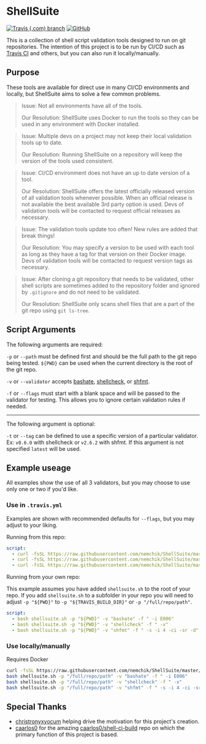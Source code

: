 # ShellSuite

[![Travis (.com) branch](https://img.shields.io/travis/com/nemchik/ShellSuite/master.svg?logo=travis)](https://travis-ci.com/nemchik/ShellSuite) [![GitHub](https://img.shields.io/github/license/nemchik/ShellSuite.svg)](https://github.com/nemchik/ShellSuite/blob/master/LICENSE.md)

This is a collection of shell script validation tools designed to run on git repositories. The intention of this project is to be run by CI/CD such as [Travis CI](https://travis-ci.com/) and others, but you can also run it locally/manually.

## Purpose

These tools are available for direct use in many CI/CD environments and locally, but ShellSuite aims to solve a few common problems.

> Issue: Not all environments have all of the tools.
>
> Our Resolution: ShellSuite uses Docker to run the tools so they can be used in any environment with Docker installed.

<!-- -->

> Issue: Multiple devs on a project may not keep their local validation tools up to date.
>
> Our Resolution: Running ShellSuite on a repository will keep the version of the tools used consistent.

<!-- -->

> Issue: CI/CD environment does not have an up to date version of a tool.
>
> Our Resolution: ShellSuite offers the latest officially released version of all validation tools whenever possible. When an official release is not available the best available 3rd party option is used. Devs of validation tools will be contacted to request official releases as necessary.

<!-- -->

> Issue: The validation tools update too often! New rules are added that break things!
>
> Our Resolution: You may specify a version to be used with each tool as long as they have a tag for that version on their Docker image. Devs of validation tools will be contacted to request version tags as necessary.

<!-- -->

> Issue: After cloning a git repository that needs to be validated, other shell scripts are sometimes added to the repository folder and ignored by `.gitignore` and do not need to be validated.
>
> Our Resolution: ShellSuite only scans shell files that are a part of the git repo using `git ls-tree`.

<!-- -->

## Script Arguments

The following arguments are required:

`-p` or `--path` must be defined first and should be the full path to the git repo being tested. `${PWD}` can be used when the current directory is the root of the git repo.

`-v` or `--validator` accepts [bashate](https://github.com/openstack-dev/bashate), [shellcheck](https://github.com/koalaman/shellcheck), or [shfmt](https://github.com/mvdan/sh).

`-f` or `--flags` must start with a blank space and will be passed to the validator for testing. This allows you to ignore certain validation rules if needed.

---

The following argument is optional:

`-t` or `--tag` can be defined to use a specific version of a particular validator. Ex: `v0.6.0` with shellcheck or `v2.6.2` with shfmt. If this argument is not specified `latest` will be used.

## Example useage

All examples show the use of all 3 validators, but you may choose to use only one or two if you'd like.

### Use in `.travis.yml`

Examples are shown with recommended defaults for `--flags`, but you may adjust to your liking.

Running from this repo:

```yaml
script:
  - curl -fsSL https://raw.githubusercontent.com/nemchik/ShellSuite/master/shellsuite.sh -o shellsuite.sh && bash shellsuite.sh -p "${PWD}" -v "bashate" -f " -i E006"
  - curl -fsSL https://raw.githubusercontent.com/nemchik/ShellSuite/master/shellsuite.sh -o shellsuite.sh && bash shellsuite.sh -p "${PWD}" -v "shellcheck" -f " -x"
  - curl -fsSL https://raw.githubusercontent.com/nemchik/ShellSuite/master/shellsuite.sh -o shellsuite.sh && bash shellsuite.sh -p "${PWD}" -v "shfmt" -f " -s -i 4 -ci -sr -d"
```

Running from your own repo:

This example assumes you have added `shellsuite.sh` to the root of your repo. If you add `shellsuite.sh` to a subfolder in your repo you will need to adjust `-p "${PWD}"` to `-p "${TRAVIS_BUILD_DIR}"` or `-p "/full/repo/path"`.

```yaml
script:
  - bash shellsuite.sh -p "${PWD}" -v "bashate" -f " -i E006"
  - bash shellsuite.sh -p "${PWD}" -v "shellcheck" -f " -x"
  - bash shellsuite.sh -p "${PWD}" -v "shfmt" -f " -s -i 4 -ci -sr -d"
```

### Use locally/manually

Requires Docker

```bash
curl -fsSL https://raw.githubusercontent.com/nemchik/ShellSuite/master/shellsuite.sh -o shellsuite.sh
bash shellsuite.sh -p "/full/repo/path" -v "bashate" -f " -i E006"
bash shellsuite.sh -p "/full/repo/path" -v "shellcheck" -f " -x"
bash shellsuite.sh -p "/full/repo/path" -v "shfmt" -f " -s -i 4 -ci -sr -d"
```

## Special Thanks

- [christronyxyocum](https://github.com/christronyxyocum/) helping drive the motivation for this project's creation.
- [caarlos0](https://github.com/caarlos0/) for the amazing [caarlos0/shell-ci-build](https://github.com/caarlos0/shell-ci-build) repo on which the primary function of this project is based.

